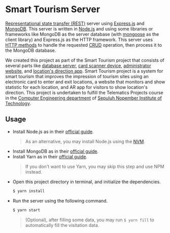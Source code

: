 # Smart Tourism Server

[Representational state transfer (REST)](https://en.wikipedia.org/wiki/Representational_state_transfer) server using [Express.js](https://expressjs.com/) and [MongoDB](https://www.mongodb.com/).
This server is written in [Node.js](https://nodejs.org/en/) and using some libraries or frameworks like MongoDB as the server database (with [mongoose](https://mongoosejs.com/) as the client library) and Express.js as the HTTP framework.
This server uses [HTTP methods](https://developer.mozilla.org/en-US/docs/Web/HTTP/Methods) to handle the requested [CRUD](https://en.wikipedia.org/wiki/Create,_read,_update_and_delete) operation, then process it to the MongoDB database.

We created this project as part of the Smart Tourism project that consists of several parts like [database server](https://github.com/threeal/smart-tourism-server), [card scanner device](https://github.com/threeal/smart-tourism-device), [administrator website](https://github.com/threeal/smart-tourism-web), and [location's direction app](https://github.com/threeal/smart-tourism-app).
Smart Tourism project is a system for smart tourism that improves the impression of tourism sites using an electronic card to enter and exit locations, a website that monitors and show statistic for each location, and AR app for visitors to show location's direction.
This project is undertaken to fulfill the Telematics Projects course in the [Computer Engineering department](https://www.its.ac.id/study-at-its/faculties-and-departments/faculty-electrical-technology/computer-engineering/) of [Sepuluh Nopember Institute of Technology](https://www.its.ac.id/).

## Usage

- Install Node.js as in their [official guide](https://nodejs.org/en/download/).
  > As an alternative, you may install Node.js using the [NVM](https://github.com/nvm-sh/nvm).
- Install MongoDB as in their [official guide](https://docs.mongodb.com/manual/installation/).
- Install Yarn as in their [official guide](https://classic.yarnpkg.com/en/docs/install/).
  > If you don't want to use Yarn, you may skip this step and use NPM instead.
- Open this project directory in terminal, and initialize the dependencies.
  ```bash
  $ yarn install
  ```
- Run the server using the following command.
  ```bash
  $ yarn start
  ```
  > (Optional), after filling some data, you may run `$ yarn fill` to automatically fill the visitation data.

